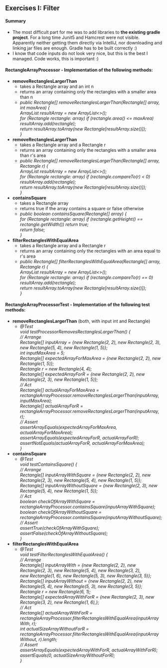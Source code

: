 ## Exercises I: Filter

#### Summary
* The most difficult part for me was to add libraries to **the existing gradle project**. 
For a long time Junit5 and Hamcrest were not visible. 
Apparently neither getting them directly via IntelliJ, nor downloading and linking jar files are enough. 
Gradle has to be built correctly :)
* I know that code inputs do not look very nice, but this is the best I managed. 
Code works, this is important :)

#### RectangleArrayProcessor - Implementation of the following methods:
* **removeRectanglesLargerThan**
  * takes a Rectangle array and an int n 
  * returns an array containing only the rectangles with a smaller area than n  
  *   _public Rectangle[] removeRectanglesLargerThan(Rectangle[] array, int maxArea) {  
        ArrayList<Rectangle> resultArray = new ArrayList<>();  
        for (Rectangle rectangle: array) if (rectangle.area() <= maxArea) resultArray.add(rectangle);  
        return resultArray.toArray(new Rectangle[resultArray.size()]);  
     }_
* **removeRectanglesLargerThan**
  * takes a Rectangle array and a Rectangle r
  * returns an array containing only the rectangles with a smaller area than r's area
  *   _public Rectangle[] removeRectanglesLargerThan(Rectangle[] array, Rectangle r) {  
        ArrayList<Rectangle> resultArray = new ArrayList<>();  
        for (Rectangle rectangle: array) if (rectangle.compareTo(r) < 0) resultArray.add(rectangle);  
        return resultArray.toArray(new Rectangle[resultArray.size()]);  
    }_
* **containsSquare** 
  * takes a Rectangle array
  * returns true if the array contains a square or false otherwise
  *   _public boolean containsSquare(Rectangle[] array) {  
        for (Rectangle rectangle: array) if (rectangle.getHeight() == rectangle.getWidth()) return true;  
        return false;  
    }_
* **filterRectanglesWithEqualArea**
  * takes a Rectangle array and a Rectangle r
  * returns an array containing only the rectangles with an area equal to r's area
  *   _public Rectangle[] filterRectanglesWithEqualArea(Rectangle[] array, Rectangle r) {  
        ArrayList<Rectangle> resultArray = new ArrayList<>();  
        for (Rectangle rectangle: array) if (rectangle.compareTo(r) == 0) resultArray.add(rectangle);  
        return resultArray.toArray(new Rectangle[resultArray.size()]);  
    }_

#### RectangleArrayProcessorTest - Implementation of the following test methods:
* **removeRectanglesLargerThan** (both, with input int and Rectangle)
  *   _@Test  
      void testProcessorRemovesRectanglesLargerThan() {  
        // Arrange  
        Rectangle[] inputArray = {new Rectangle(2, 2), new Rectangle(2, 3), new Rectangle(5, 4), new Rectangle(1, 5)};  
        int inputMaxArea = 5;  
        Rectangle[] expectedArrayForMaxArea = {new Rectangle(2, 2), new Rectangle(1, 5)};  
        Rectangle r = new Rectangle(4, 4);  
        Rectangle[] expectedArrayForR = {new Rectangle(2, 2), new Rectangle(2, 3), new Rectangle(1, 5)};  
        // Act  
        Rectangle[] actualArrayForMaxArea = rectangleArrayProcessor.removeRectanglesLargerThan(inputArray, inputMaxArea);  
        Rectangle[] actualArrayForR = rectangleArrayProcessor.removeRectanglesLargerThan(inputArray, r);  
        // Assert  
        assertArrayEquals(expectedArrayForMaxArea, actualArrayForMaxArea);  
        assertArrayEquals(expectedArrayForR, actualArrayForR);  
        assertNotEquals(actualArrayForR, actualArrayForMaxArea);  
    }_
* **containsSquare** 
  *   _@Test  
    void testContainsSquare() {  
        // Arrange  
        Rectangle[] inputArrayWithSquare = {new Rectangle(2, 2), new Rectangle(2, 3), new Rectangle(5, 4), new Rectangle(1, 5)};  
        Rectangle[] inputArrayWithoutSquare = {new Rectangle(2, 3), new Rectangle(5, 4), new Rectangle(1, 5)};  
        // Act  
        boolean checkOfArrayWithSquare = rectangleArrayProcessor.containsSquare(inputArrayWithSquare);  
        boolean checkOfArrayWithoutSquare = rectangleArrayProcessor.containsSquare(inputArrayWithoutSquare);  
        // Assert  
        assertTrue(checkOfArrayWithSquare);  
        assertFalse(checkOfArrayWithoutSquare);  
    }_
* **filterRectanglesWithEqualArea**
  *   _@Test  
    void testFilterRectanglesWithEqualArea() {  
        // Arrange  
        Rectangle[] inputArrayWith = {new Rectangle(2, 2), new Rectangle(2, 3), new Rectangle(5, 4), new Rectangle(3, 2),  
                new Rectangle(1, 6), new Rectangle(5, 3), new Rectangle(3, 5)};
        Rectangle[] inputArrayWithout = {new Rectangle(2, 2), new Rectangle(5, 4), new Rectangle(5, 3), new Rectangle(3, 5)};  
        Rectangle r = new Rectangle(6, 1);  
        Rectangle[] expectedArrayWithForR = {new Rectangle(2, 3), new Rectangle(3, 2), new Rectangle(1, 6),};  
        // Act  
        Rectangle[] actualArrayWithForR = rectangleArrayProcessor.filterRectanglesWithEqualArea(inputArrayWith, r);  
        int actualSizeArrayWithoutForR = rectangleArrayProcessor.filterRectanglesWithEqualArea(inputArrayWithout, r).length;  
        // Assert  
        assertArrayEquals(expectedArrayWithForR, actualArrayWithForR);  
        assertEquals(0, actualSizeArrayWithoutForR);  
    }_
